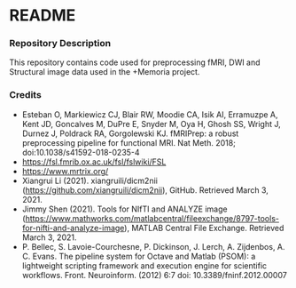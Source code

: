 # README #

### Repository Description ###

This repository contains code used for preprocessing fMRI, DWI and Structural image data used in the +Memoria project. 

### Credits ###

* Esteban O, Markiewicz CJ, Blair RW, Moodie CA, Isik AI, Erramuzpe A, Kent JD, Goncalves M, DuPre E, Snyder M, Oya H, Ghosh SS, Wright J, Durnez J, Poldrack RA, Gorgolewski KJ. fMRIPrep: a robust preprocessing pipeline for functional MRI. Nat Meth. 2018; doi:10.1038/s41592-018-0235-4
* https://fsl.fmrib.ox.ac.uk/fsl/fslwiki/FSL
* https://www.mrtrix.org/
* Xiangrui Li (2021). xiangruili/dicm2nii (https://github.com/xiangruili/dicm2nii), GitHub. Retrieved March 3, 2021.
* Jimmy Shen (2021). Tools for NIfTI and ANALYZE image (https://www.mathworks.com/matlabcentral/fileexchange/8797-tools-for-nifti-and-analyze-image), MATLAB Central File Exchange. Retrieved March 3, 2021.
* P. Bellec, S. Lavoie-Courchesne, P. Dickinson, J. Lerch, A. Zijdenbos, A. C. Evans. The pipeline system for Octave and Matlab (PSOM): a lightweight scripting framework and execution engine for scientific workflows. Front. Neuroinform. (2012) 6:7 doi: 10.3389/fninf.2012.00007



